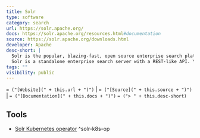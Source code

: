 ```yaml
---
title: Solr
type: software
category: search
url: https://solr.apache.org/
docs: https://solr.apache.org/resources.html#documentation
source: https://solr.apache.org/downloads.html
developer: Apache
desc-short: |
  Solr is the popular, blazing-fast, open source enterprise search platform built on Apache Lucene
  Solr is a standalone enterprise search server with a REST-like API. You put documents in it (called "indexing") via JSON, XML, CSV or binary over HTTP. You query it via HTTP GET and receive JSON, XML, CSV or binary results.
tags: ""
visibility: public
---
```

`= ("[Website](" + this.url + ")")` |  `= ("[Source](" + this.source + ")")` | `= ("[Documentation](" + this.docs + ")")`
`= ("> " + this.desc-short)`

## Tools

- [Solr Kubernetes operator](https://solr.apache.org/operator/) ^solr-k8s-op